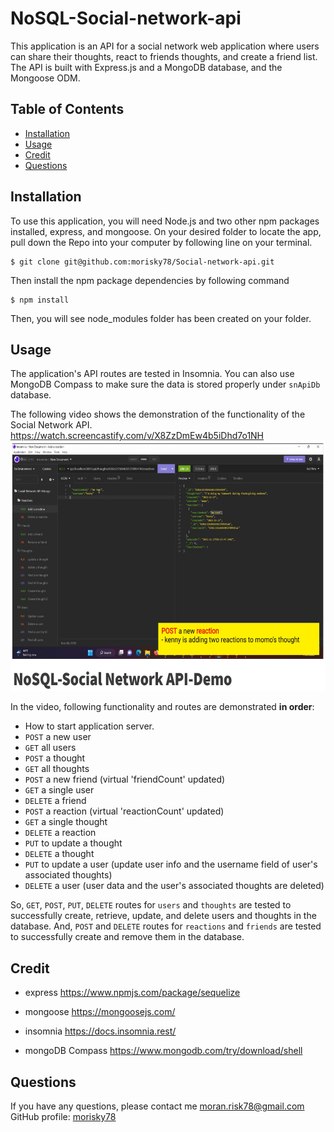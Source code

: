 # NoSQL-Social-network-api

This application is an API for a social network web application where users can share their thoughts, react to friends thoughts, and create a friend list. The API is built with Express.js and a MongoDB database, and the Mongoose ODM.

## Table of Contents

- [Installation](#installation)
- [Usage](#usage)
- [Credit](#credit)
- [Questions](#questions)

## Installation
To use this application, you will need Node.js and two other npm packages installed, express, and mongoose. On your desired folder to locate the app, pull down the Repo into your computer by following line on your terminal.

    $ git clone git@github.com:morisky78/Social-network-api.git

Then install the npm package dependencies by following command

    $ npm install

Then, you will see node_modules folder has been created on your folder. 

## Usage
The application's API routes are tested in Insomnia. You can also use MongoDB Compass to make sure the data is stored properly under `snApiDb` database.

The following video shows the demonstration of the functionality of the Social Network API.  
https://watch.screencastify.com/v/X8ZzDmEw4b5iDhd7o1NH
[<img src="./assets/demo-screenshot.png" height="400">](https://watch.screencastify.com/v/X8ZzDmEw4b5iDhd7o1NH "Demonstration video screen shot - NoSQL Social Network API")


In the video, following functionality and routes are demonstrated **in order**:
- How to start application server.
- `POST` a new user
- `GET` all users
- `POST` a thought
- `GET` all thoughts
- `POST` a new friend (virtual 'friendCount' updated)
- `GET` a single user 
- `DELETE` a friend
- `POST` a reaction (virtual 'reactionCount' updated)
- `GET` a single thought
- `DELETE` a reaction
- `PUT` to update a thought
- `DELETE` a thought
- `PUT` to update a user (update user info and the username field of user's associated thoughts)
- `DELETE` a user (user data and the user's associated thoughts are deleted)


So, `GET`, `POST`, `PUT`, `DELETE` routes for `users` and `thoughts` are tested to successfully create, retrieve, update, and delete users and thoughts in the database.
And, `POST` and `DELETE` routes for `reactions` and `friends` are tested to successfully create and remove them in the database. 



## Credit
- express
https://www.npmjs.com/package/sequelize

- mongoose
https://mongoosejs.com/

- insomnia
https://docs.insomnia.rest/

- mongoDB Compass
https://www.mongodb.com/try/download/shell


## Questions

If you have any questions, please contact me moran.risk78@gmail.com  
GitHub  profile: [morisky78](https://github.com/morisky78)